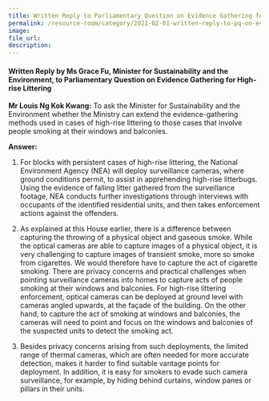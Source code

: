 ```yaml
---  
title: Written Reply to Parliamentary Question on Evidence Gathering for High-rise Littering by Ms Grace Fu, Minister for Sustainability and the Environment
permalink: /resource-room/category/2021-02-01-written-reply-to-pq-on-evidence-gathering-for-high-rise-littering/
image:  
file_url:  
description:  
---  
```


#### Written Reply by Ms Grace Fu, Minister for Sustainability and the Environment, to Parliamentary Question on Evidence Gathering for High-rise Littering

**Mr Louis Ng Kok Kwang:** To ask the Minister for Sustainability and the Environment whether the Ministry can extend the evidence-gathering methods used in cases of high-rise littering to those cases that involve people smoking at their windows and balconies.

**Answer:**

1.  For blocks with persistent cases of high-rise littering, the National Environment Agency (NEA) will deploy surveillance cameras, where ground conditions permit, to assist in apprehending high-rise litterbugs. Using the evidence of falling litter gathered from the surveillance footage, NEA conducts further investigations through interviews with occupants of the identified residential units, and then takes enforcement actions against the offenders.

2.	As explained at this House earlier, there is a difference between capturing the throwing of a physical object and gaseous smoke. While the optical cameras are able to capture images of a physical object, it is very challenging to capture images of transient smoke, more so smoke from cigarettes. We would therefore have to capture the act of cigarette smoking. There are privacy concerns and practical challenges when pointing surveillance cameras into homes to capture acts of people smoking at their windows and balconies. For high-rise littering enforcement, optical cameras can be deployed at ground level with cameras angled upwards, at the façade of the building. On the other hand, to capture the act of smoking at windows and balconies, the cameras will need to point and focus on the windows and balconies of the suspected units to detect the smoking act.

3.	Besides privacy concerns arising from such deployments, the limited range of thermal cameras, which are often needed for more accurate detection, makes it harder to find suitable vantage points for deployment. In addition, it is easy for smokers to evade such camera surveillance, for example, by hiding behind curtains, window panes or pillars in their units.


